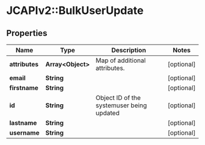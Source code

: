 # JCAPIv2::BulkUserUpdate

## Properties
Name | Type | Description | Notes
------------ | ------------- | ------------- | -------------
**attributes** | **Array&lt;Object&gt;** | Map of additional attributes. | [optional] 
**email** | **String** |  | [optional] 
**firstname** | **String** |  | [optional] 
**id** | **String** | Object ID of the systemuser being updated | [optional] 
**lastname** | **String** |  | [optional] 
**username** | **String** |  | [optional] 


